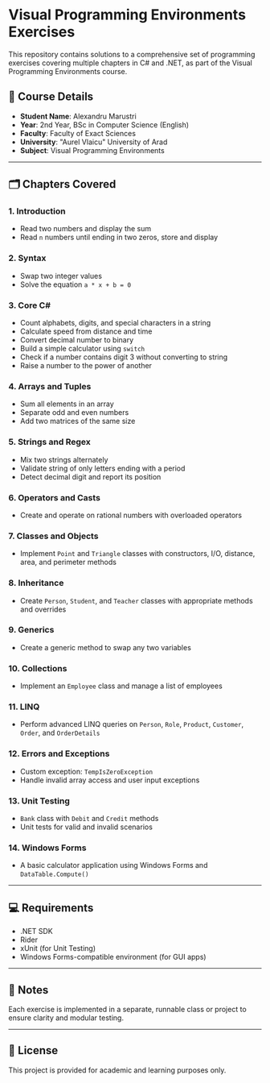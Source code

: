 # Visual Programming Environments Exercises

This repository contains solutions to a comprehensive set of programming exercises covering multiple chapters in C# and .NET, as part of the Visual Programming Environments course.

## 📘 Course Details

- **Student Name**: Alexandru Marustri
- **Year**: 2nd Year, BSc in Computer Science (English)
- **Faculty**: Faculty of Exact Sciences
- **University**: "Aurel Vlaicu" University of Arad
- **Subject**: Visual Programming Environments

---

## 🗂️ Chapters Covered

### 1. Introduction
- Read two numbers and display the sum
- Read `n` numbers until ending in two zeros, store and display

### 2. Syntax
- Swap two integer values
- Solve the equation `a * x + b = 0`

### 3. Core C#
- Count alphabets, digits, and special characters in a string
- Calculate speed from distance and time
- Convert decimal number to binary
- Build a simple calculator using `switch`
- Check if a number contains digit 3 without converting to string
- Raise a number to the power of another

### 4. Arrays and Tuples
- Sum all elements in an array
- Separate odd and even numbers
- Add two matrices of the same size

### 5. Strings and Regex
- Mix two strings alternately
- Validate string of only letters ending with a period
- Detect decimal digit and report its position

### 6. Operators and Casts
- Create and operate on rational numbers with overloaded operators

### 7. Classes and Objects
- Implement `Point` and `Triangle` classes with constructors, I/O, distance, area, and perimeter methods

### 8. Inheritance
- Create `Person`, `Student`, and `Teacher` classes with appropriate methods and overrides

### 9. Generics
- Create a generic method to swap any two variables

### 10. Collections
- Implement an `Employee` class and manage a list of employees

### 11. LINQ
- Perform advanced LINQ queries on `Person`, `Role`, `Product`, `Customer`, `Order`, and `OrderDetails`

### 12. Errors and Exceptions
- Custom exception: `TempIsZeroException`
- Handle invalid array access and user input exceptions

### 13. Unit Testing
- `Bank` class with `Debit` and `Credit` methods
- Unit tests for valid and invalid scenarios

### 14. Windows Forms
- A basic calculator application using Windows Forms and `DataTable.Compute()`

---

## 💻 Requirements

- .NET SDK
- Rider
- xUnit (for Unit Testing)
- Windows Forms-compatible environment (for GUI apps)

---

## 📎 Notes

Each exercise is implemented in a separate, runnable class or project to ensure clarity and modular testing.

---

## 📝 License

This project is provided for academic and learning purposes only.

